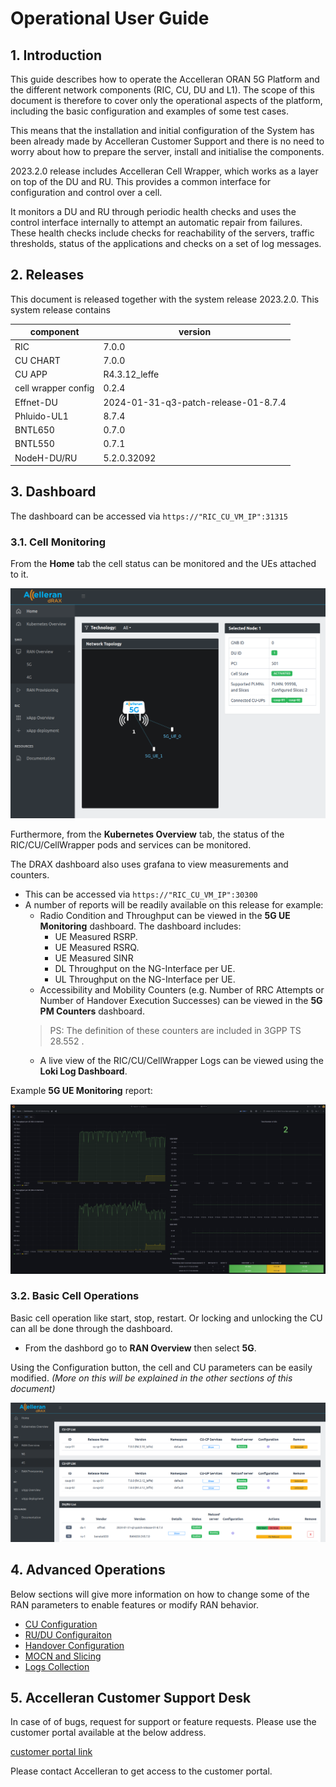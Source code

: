 
# Operational User Guide

## 1. Introduction

This guide describes how to operate the Accelleran ORAN 5G  Platform and the different network components (RIC, CU, DU and L1). The scope of this document is therefore to cover only the operational aspects of the platform, including the basic configuration and examples of some test cases. 

This means that the installation and initial configuration of the System has been already made by Accelleran Customer Support and there is no need to worry about how to prepare the server, install and initialise the components.

2023.2.0 release includes Accelleran Cell Wrapper, which works as a layer on top of the DU and RU. This provides a common interface for configuration and control over a cell. 

It monitors a DU and RU through periodic health checks and uses the control interface internally to attempt an automatic repair from failures. These health checks include checks for reachability of the servers, traffic thresholds, status of the applications and checks on a set of log messages. 


## 2. Releases
This document is released together with the system release 2023.2.0. 
This system release contains 

| component    | version                        |
|--------------|--------------------------------|
| RIC          | 7.0.0                          |
| CU CHART     | 7.0.0                          |
| CU APP       | R4.3.12_leffe                 |
| cell wrapper config | 0.2.4                          |
| Effnet-DU           | 2024-01-31-q3-patch-release-01-8.7.4 |
| Phluido-UL1           | 8.7.4                          |
| BNTL650      | 0.7.0                          |
| BNTL550      | 0.7.1                    |
| NodeH-DU/RU        | 5.2.0.32092                    |

## 3. Dashboard

The dashboard can be accessed via ```https://"RIC_CU_VM_IP":31315```

### 3.1. Cell Monitoring
From the **Home** tab the cell status can be monitored and the UEs attached to it.

<p align="center">
  <img src="cu-configuration/topology_view.png">
</p>

Furthermore, from the **Kubernetes Overview** tab, the status of the RIC/CU/CellWrapper pods and services can be monitored.

The DRAX dashboard also uses grafana to view measurements and counters.

- This can be accessed via ```https://"RIC_CU_VM_IP":30300```
- A number of reports will be readily available on this release for example:
    - Radio Condition and Throughput can be viewed in the **5G UE Monitoring** dashboard. The dashboard includes:
        - UE Measured RSRP.
        - UE Measured RSRQ.
        - UE Measured SINR
        - DL Throughput on the NG-Interface per UE.
        - UL Throughput on the NG-Interface per UE.
    - Accessibility and Mobility Counters (e.g. Number of RRC Attempts or Number of Handover Execution Successes) can be viewed in the **5G PM Counters** dashboard. 
    > PS: The definition of these counters are included in 3GPP TS 28.552 .
    - A live view of the RIC/CU/CellWrapper Logs can be viewed using the **Loki Log Dashboard**.

Example **5G UE Monitoring** report:
<p align="center">
  <img src="logs-collection/grafana_view.png">
</p>

### 3.2. Basic Cell Operations

Basic cell operation like start, stop, restart. Or locking and unlocking the CU can all be done through the dashboard.

- From the dashbord go to **RAN Overview** then select **5G**.

Using the Configuration button, the cell and CU parameters can be easily modified. *(More on this will be explained in the other sections of this document)*

<p align="center">
  <img src="cu-configuration/config_view.png">
</p>


## 4. Advanced Operations

Below sections will give more information on how to change some of the RAN parameters to enable features or modify RAN behavior.

* [CU Configuration](cu-configuration/index.md)
* [RU/DU Configuraiton](modifying-ran650-or-ran550/index.md)
* [Handover Configuration](handover-configuration/index.md)
* [MOCN and Slicing](mocn-and-slicing/index.md)
* [Logs Collection](logs-collection/index.md)


## 5. Accelleran Customer Support Desk

In case of of bugs, request for support or feature requests. Please use the customer portal available at the below address.

[customer portal link](https://accelleran.atlassian.net/servicedesk/customer/portal/31)

Please contact Accelleran to get access to the customer portal. 
